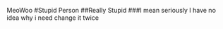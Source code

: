 MeoWoo
#Stupid Person
##Really Stupid
###I mean seriously
I have no idea why i need change it twice 
